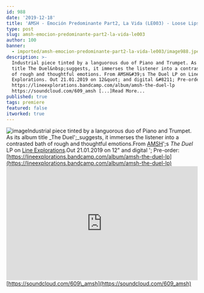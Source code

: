 ```yaml
---
id: 988
date: '2019-12-18'
title: 'AMSH - Emoción Predominante Part2, La Vida (LE003) - Loose Lips'
type: post
slug: amsh-emocion-predominante-part2-la-vida-le003
author: 100
banner:
  - imported/amsh-emocion-predominante-part2-la-vida-le003/image988.jpeg
description: >-
  Industrial piece tinted by a languorous duo of Piano and Trumpet. As its album
  title The Duel&nbsp;suggests, it immerses the listener into a contrasted bath
  of rough and thoughtful emotions. From AMSH&#39;s The Duel LP on Line
  Explorations. Out 21.01.2019 on 12&quot; and digital &#8211; Pre-order:
  https://lineexplorations.bandcamp.com/album/amsh-the-duel-lp
  https://soundcloud.com/609_amsh [...]Read More...
published: true
tags: premiere
featured: false
itworked: true
---
```

![image](../imported/amsh-emocion-predominante-part2-la-vida-le003/image988.jpeg)Industrial piece tinted by a languorous duo of Piano and Trumpet. As its album title _The Duel';_suggests, it immerses the listener into a contrasted bath of rough and thoughtful emotions.From [AMSH](https://soundcloud.com/609_amsh)';s _The Duel_ LP on [Line Explorations](https://lineexplorations.bandcamp.com).Out 21.01.2019 on 12" and digital '; Pre-order: [](https://lineexplorations.bandcamp.com/album/amsh-the-duel-lp)[https://lineexplorations.bandcamp.com/album/amsh-the-duel-lp](https://lineexplorations.bandcamp.com/album/amsh-the-duel-lp)<iframe width='100%' height='300' scrolling='no' frameborder='no' allow='autoplay' src='https://w.soundcloud.com/player/?url=https%3A//api.soundcloud.com/tracks/730429684&color=%23ff5500&auto_play=false&hide_related=false&show_comments=true&show_user=true&show_reposts=false&show_teaser=true'></iframe>[https://soundcloud.com/609\_amsh](https://soundcloud.com/609_amsh)
